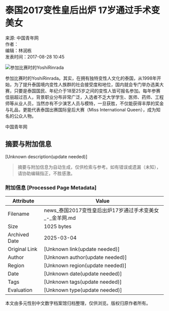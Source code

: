 # 泰国2017变性皇后出炉 17岁通过手术变美女

来源: 中国青年网  
作者：  
编辑：林润栋  
发表时间：2017-08-28 10:45  

![参加比赛时的YoshiRinrada](http://img.ycwb.com/news/attachement/png/site2/20170828/4ccc6a36151d1b0dc84903.png)

参加比赛时的YoshiRinrada。其实，在拥有独特变性人文化的泰国，从1998年开始，为了提升泰国境内变性人族群的社会接受度和地位，国内就会专门举办选美大赛，只要是泰国国民、年纪介于18至25岁之间的变性人皆可报名参加。每年参赛佳丽超过百人，背景职业分布非常广泛，入选者不乏大学学生、医师、药师、工程师等从业人员，当然亦有不少演艺人员与模特，一旦获胜，不仅能获得丰厚的奖金与礼品，更能代表泰国出赛国际皇后大赛（Miss International Queen），成为知名的公众人物。

中国青年网
<!-- tcd_original_link https://news.ycwb.com/picstorage/2017-08/28/content_25429366_3.htm -->


## 摘要与附加信息

<!-- tcd_abstract -->
[Unknown description(update needed)]
<!-- tcd_abstract_end -->

> 摘要与附加信息为自动生成，仅供检索与参考。如有错误或遗漏（未知），请协助编辑指正，不胜感激。

### 附加信息 [Processed Page Metadata]

| Attribute       | Value                                  |
|-----------------|----------------------------------------|
| Filename        | news_泰国2017变性皇后出炉17岁通过手术变美女_-_金羊网.md                             |
| Size            | 1025 bytes                           |
| Archived Date   | 2025-03-04                             |
| Original Link   | [Unknown link(update needed)]                       |
| Author          | [Unknown author(update needed)]                               |
| Region          | [Unknown region(update needed)]                               |
| Date            | [Unknown date(update needed)]                                 |
| Tags            | [Unknown tags(update needed)]                                 |
| Evaluation            | [Unknown type(update needed)]                                 |
<!-- tcd_table_end -->

本文由多元性别中文数字档案馆归档整理，仅供浏览。版权归原作者所有。
